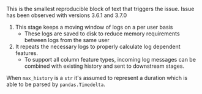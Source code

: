 This is the smallest reproducible block of text that triggers the issue. Issue has been observed with versions 3.6.1 and 3.7.0

1. This stage keeps a moving window of logs on a per user basis
   * These logs are saved to disk to reduce memory requirements between logs from the same user
1. It repeats the necessary logs to properly calculate log dependent features.
   * To support all column feature types, incoming log messages can be combined with existing history and sent to downstream stages.

When `max_history` is a `str` it's assumed to represent a duration which is able to be parsed by `pandas.Timedelta`.

